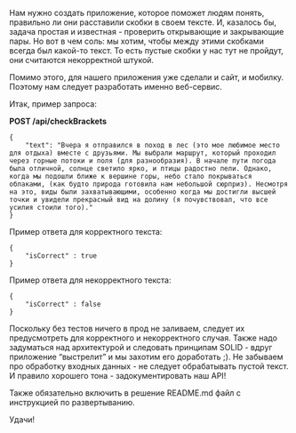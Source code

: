 Нам нужно создать приложение, которое поможет людям понять, правильно ли они расставили скобки в своем тексте. И, казалось бы, задача простая и известная - проверить открывающие и закрывающие пары. Но вот в чем соль: мы хотим, чтобы между этими скобками всегда был какой-то текст. То есть пустые скобки у нас тут не пройдут, они считаются некорректной штукой.

Помимо этого, для нашего приложения уже сделали и сайт, и мобилку. Поэтому нам следует разработать именно веб-сервис.

Итак, пример запроса:

**POST /api/checkBrackets**

```
{
    "text": "Вчера я отправился в поход в лес (это мое любимое место для отдыха) вместе с друзьями. Мы выбрали маршрут, который проходил через горные потоки и поля (для разнообразия). В начале пути погода была отличной, солнце светило ярко, и птицы радостно пели. Однако, когда мы подошли ближе к вершине горы, небо стало покрываться облаками, (как будто природа готовила нам небольшой сюрприз). Несмотря на это, виды были захватывающими, особенно когда мы достигли высшей точки и увидели прекрасный вид на долину (я почувствовал, что все усилия стоили того)."
}
```

Пример ответа для корректного текста:

```
{
    "isCorrect" : true
}
```

Пример ответа для некорректного текста:

```
{
    "isCorrect" : false
}
```

Поскольку без тестов ничего в прод не заливаем, следует их предусмотреть для корректного и некорректного случая. Также надо задуматься над архитектурой и следовать принципам SOLID - вдруг приложение “выстрелит” и мы захотим его доработать ;). Не забываем про обработку входных данных - не следует обрабатывать пустой текст. И правило хорошего тона - задокументировать наш API!

Также обязательно включить в решение README.md файл с инструкцией по развертыванию.

Удачи!